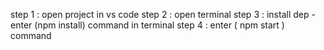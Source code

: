 step 1 : open project in vs code
step 2 : open terminal 
step 3 : install dep - enter (npm install) command in terminal
step 4 : enter ( npm start ) command